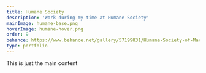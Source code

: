 ```yaml
---
title: Humane Society
description: 'Work during my time at Humane Society'
mainImage: humane-base.png
hoverImage: humane-hover.png
order: 9
behance: https://www.behance.net/gallery/57199831/Humane-Society-of-Macomb
type: portfolio
---
```


This is just the main content
